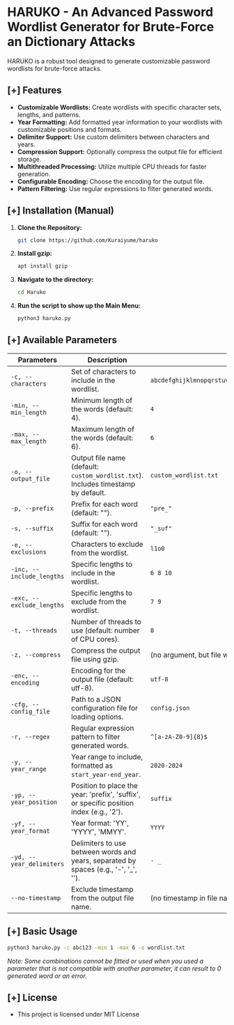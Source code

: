# HARUKO - An Advanced Password Wordlist Generator for Brute-Force an Dictionary Attacks

HARUKO is a robust tool designed to generate customizable password wordlists for brute-force attacks.

## [+] Features

- **Customizable Wordlists:** Create wordlists with specific character sets, lengths, and patterns.
- **Year Formatting:** Add formatted year information to your wordlists with customizable positions and formats.
- **Delimiter Support:** Use custom delimiters between characters and years.
- **Compression Support:** Optionally compress the output file for efficient storage.
- **Multithreaded Processing:** Utilize multiple CPU threads for faster generation.
- **Configurable Encoding:** Choose the encoding for the output file.
- **Pattern Filtering:** Use regular expressions to filter generated words.

## [+] Installation (Manual)

1. **Clone the Repository:**
   ```bash
   git clone https://github.com/Kuraiyume/haruko
   ```

2. **Install gzip:**
   ```bash
   apt install gzip
   ```

3. **Navigate to the directory:**
   ```bash
   cd Haruko
   ```

4. **Run the script to show up the Main Menu:**
   ```bash
   python3 haruko.py
   ```

## [+] Available Parameters

| Parameters        | Description                                                                                       | Example                                     |
|---------------|---------------------------------------------------------------------------------------------------|---------------------------------------------|
| `-c, --characters`   | Set of characters to include in the wordlist.                                                   | `abcdefghijklmnopqrstuvwxyzABCDEFGHIJKLMNOPQRSTUVWXYZ0123456789` |
| `-min, --min_length` | Minimum length of the words (default: 4).                                                        | `4`                                         |
| `-max, --max_length` | Maximum length of the words (default: 6).                                                        | `6`                                         |
| `-o, --output_file`  | Output file name (default: `custom_wordlist.txt`). Includes timestamp by default.                | `custom_wordlist.txt`                      |
| `-p, --prefix`       | Prefix for each word (default: "").                                                                | `"pre_"`                                    |
| `-s, --suffix`       | Suffix for each word (default: "").                                                                | `"_suf"`                                    |
| `-e, --exclusions`   | Characters to exclude from the wordlist.                                                           | `l1o0`                                      |
| `-inc, --include_lengths` | Specific lengths to include in the wordlist.                                                   | `6 8 10`                                    |
| `-exc, --exclude_lengths` | Specific lengths to exclude from the wordlist.                                                   | `7 9`                                       |
| `-t, --threads`      | Number of threads to use (default: number of CPU cores).                                           | `8`                                         |
| `-z, --compress`     | Compress the output file using gzip.                                                               | (no argument, but file will be compressed) |
| `-enc, --encoding`   | Encoding for the output file (default: utf-8).                                                     | `utf-8`                                     |
| `-cfg, --config_file`| Path to a JSON configuration file for loading options.                                             | `config.json`                               |
| `-r, --regex`        | Regular expression pattern to filter generated words.                                             | `^[a-zA-Z0-9]{8}$`                          |
| `-y, --year_range`   | Year range to include, formatted as `start_year-end_year`.                                         | `2020-2024`                                 |
| `-yp, --year_position`| Position to place the year: 'prefix', 'suffix', or specific position index (e.g., '2').             | `suffix`                                    |
| `-yf, --year_format` | Year format: 'YY', 'YYYY', 'MMYY'.                                                                 | `YYYY`                                      |
| `-yd, --year_delimiters`| Delimiters to use between words and years, separated by spaces (e.g., '-', '_', '').               | `- _`                                       |
| `--no-timestamp`     | Exclude timestamp from the output file name.                                                       | (no timestamp in file name)                |

## [+] Basic Usage

   ```bash
   python3 haruko.py -c abc123 -min 1 -max 6 -o wordlist.txt
   ```
*Note: Some combinations cannot be fitted or used when you used a parameter that is not compatible with another parameter, it can result to 0 generated word or an error.*

## [+] License

- This project is licensed under MIT License




